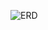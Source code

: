 ![ERD](https://github.com/Abdulrhman-Ahmad/gym-management-system-database/assets/138934462/bf19052c-ee53-4652-aa9c-c175faa3df5a)

